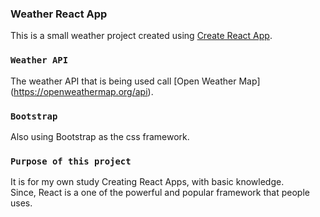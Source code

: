 ### Weather React App

This is a small weather project created using [Create React App](https://github.com/facebook/create-react-app).

### `Weather API`

The weather API that is being used call [Open Weather Map] (https://openweathermap.org/api).

### `Bootstrap`

Also using Bootstrap as the css framework.<br>

### `Purpose of this project`

It is for my own study Creating React Apps, with basic knowledge.<br>
Since, React is a one of the powerful and popular framework that people uses.